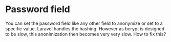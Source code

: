# Password field
You can set the password field like any other field to anonymize or set to a specific value. Laravel handles the hashing.
However as bcrypt is designed to be slow, this anonimization then becomes very very slow.
How to fix this?
